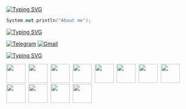 [![Typing SVG](https://readme-typing-svg.herokuapp.com?color=%2336BCF7&lines=Hi,+I’m+backend+developer)](https://git.io/typing-svg) 
```kotlin
System.out.println("About me");
```
[![Typing SVG](https://readme-typing-svg.herokuapp.com?color=%2336BCF7&lines=Contacts)](https://git.io/typing-svg)
<p dir="auto"><a href="https://t.me/adevel" rel="nofollow"><img src="https://camo.githubusercontent.com/afaa74bcd8ebafeffb8c818bfa55e4b4923498b32ccbb1189fcc170fd43b490c/68747470733a2f2f696d672e736869656c64732e696f2f62616467652f54656c656772616d2d3243413545303f7374796c653d666f722d7468652d6261646765266c6f676f3d74656c656772616d266c6f676f436f6c6f723d7768697465" alt="Telegram" data-canonical-src="https://img.shields.io/badge/Telegram-2CA5E0?style=for-the-badge&amp;logo=telegram&amp;logoColor=white" style="max-width: 100%;"></a>
<a href="mailto:adevvv@bk.ru"><img src="https://camo.githubusercontent.com/81e9bd7225cfe2313101e2df8cc8d55eaf603816249f8bb8af2f953af6dc07f7/68747470733a2f2f696d672e736869656c64732e696f2f62616467652f656d61696c2d4431343833363f7374796c653d666f722d7468652d6261646765266c6f676f3d676d61696c266c6f676f436f6c6f723d7768697465" alt="Gmail" data-canonical-src="https://img.shields.io/badge/email-D14836?style=for-the-badge&amp;logo=gmail&amp;logoColor=white" style="max-width: 100%;"></a>

[![Typing SVG](https://readme-typing-svg.herokuapp.com?color=%2336BCF7&lines=My+tech+stack)](https://git.io/typing-svg)

<img src="https://cdn.jsdelivr.net/gh/devicons/devicon@latest/icons/java/java-original.svg" width="50" height="50"/>&nbsp;
<img src="https://cdn.jsdelivr.net/gh/devicons/devicon@latest/icons/kotlin/kotlin-original.svg" width="50" height="50"/>&nbsp;
<img src="https://cdn.jsdelivr.net/gh/devicons/devicon@latest/icons/intellij/intellij-original.svg" width="50" height="50"/>&nbsp;
<img src="https://cdn.jsdelivr.net/gh/devicons/devicon@latest/icons/androidstudio/androidstudio-original.svg" width="50" height="50"/>&nbsp;
<img src="https://cdn.jsdelivr.net/gh/devicons/devicon@latest/icons/spring/spring-original.svg" width="50" height="50"/>&nbsp;
<img src="https://cdn.jsdelivr.net/gh/devicons/devicon@latest/icons/postgresql/postgresql-original.svg" width="50" height="50"/>&nbsp; 
<img src="https://cdn.jsdelivr.net/gh/devicons/devicon@latest/icons/redis/redis-original.svg" width="50" height="50"/>&nbsp; 
<img src="https://cdn.jsdelivr.net/gh/devicons/devicon@latest/icons/docker/docker-original.svg" width="50" height="50"/>&nbsp;
<img src="https://cdn.jsdelivr.net/gh/devicons/devicon@latest/icons/kubernetes/kubernetes-original.svg" width="50" height="50"/>&nbsp;
<img src="https://cdn.jsdelivr.net/gh/devicons/devicon@latest/icons/apachekafka/apachekafka-original.svg" width="50" height="50"/>&nbsp;
<img src="https://cdn.jsdelivr.net/gh/devicons/devicon@latest/icons/git/git-original.svg" width="50" height="50"/>&nbsp;
<img src="https://cdn.jsdelivr.net/gh/devicons/devicon@latest/icons/linux/linux-original.svg" width="50" height="50"/>&nbsp;
